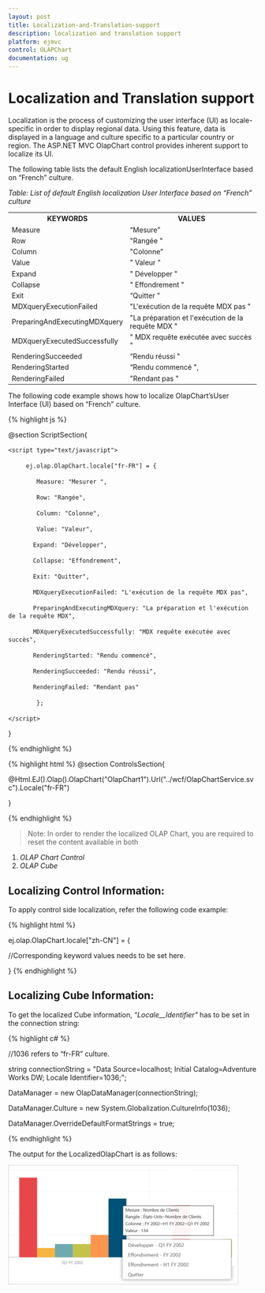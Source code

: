 ```yaml
---
layout: post
title: Localization-and-Translation-support
description: localization and translation support
platform: ejmvc
control: OLAPChart
documentation: ug
---
```


# Localization and Translation support

Localization is the process of customizing the user interface (UI) as locale-specific in order to display regional data. Using this feature, data is displayed in a language and culture specific to a particular country or region. The ASP.NET MVC OlapChart control provides inherent support to localize its UI.

The following table lists the default English localizationUserInterface based on “French” culture.

_Table: List of default English localization User Interface based on “French” culture_

<table>
<tr>
<th>
KEYWORDS</th><th>
VALUES</th></tr>
<tr>
<td>
Measure</td><td>
“Mesure”</td></tr>
<tr>
<td>
Row</td><td>
"Rangée "</td></tr>
<tr>
<td>
Column</td><td>
"Colonne”</td></tr>
<tr>
<td>
Value</td><td>
" Valeur "</td></tr>
<tr>
<td>
Expand</td><td>
" Développer "</td></tr>
<tr>
<td>
Collapse</td><td>
" Effondrement "</td></tr>
<tr>
<td>
Exit</td><td>
“Quitter "</td></tr>
<tr>
<td>
MDXqueryExecutionFailed</td><td>
"L'exécution de la requête MDX pas "</td></tr>
<tr>
<td>
PreparingAndExecutingMDXquery</td><td>
"La préparation et l'exécution de la requête MDX "</td></tr>
<tr>
<td>
MDXqueryExecutedSuccessfully</td><td>
" MDX requête exécutée avec succès "</td></tr>
<tr>
<td>
RenderingSucceeded</td><td>
“Rendu réussi "</td></tr>
<tr>
<td>
RenderingStarted</td><td>
“Rendu commencé ",</td></tr>
<tr>
<td>
RenderingFailed</td><td>
"Rendant pas "</td></tr>
</table>


The following code example shows how to localize OlapChart’sUser Interface (UI) based on “French” culture.

{% highlight js %}

@section ScriptSection{

    <script type="text/javascript">

         ej.olap.OlapChart.locale["fr-FR"] = {

            Measure: "Mesurer ",

            Row: "Rangée",

            Column: "Colonne",

            Value: "Valeur",

           Expand: "Développer",

           Collapse: "Effondrement",

           Exit: "Quitter",                                                                                                

           MDXqueryExecutionFailed: "L'exécution de la requête MDX pas",

           PreparingAndExecutingMDXquery: "La préparation et l'exécution de la requête MDX",

           MDXqueryExecutedSuccessfully: "MDX requête exécutée avec succès",                   

           RenderingStarted: "Rendu commencé",           

           RenderingSucceeded: "Rendu réussi",

           RenderingFailed: "Rendant pas"

            };	

    </script>

}


{% endhighlight %}

{% highlight html %}
@section ControlsSection{

@Html.EJ().Olap().OlapChart("OlapChart1").Url("../wcf/OlapChartService.svc").Locale("fr-FR")

} 

{% endhighlight  %}


> Note: In order to render the localized OLAP Chart, you are required to reset the content available in both

1. _OLAP Chart Control_
2. _OLAP Cube_

## Localizing Control Information:

To apply control side localization, refer the following code example:


{% highlight html %}

ej.olap.OlapChart.locale["zh-CN"] = {

//Corresponding keyword values needs to be set here.

}
{% endhighlight  %}

## Localizing Cube Information:

To get the localized Cube information, “_Locale__Identifier"_ has to be set in the connection string:

{% highlight c# %}

//1036 refers to “fr-FR” culture.

string connectionString = "Data Source=localhost; Initial Catalog=Adventure Works DW; Locale Identifier=1036;";

DataManager = new OlapDataManager(connectionString);

DataManager.Culture = new System.Globalization.CultureInfo(1036);

DataManager.OverrideDefaultFormatStrings = true;

{% endhighlight %}


The output for the LocalizedOlapChart is as follows:

![](Localization-and-Translation-support_images/Localization-and-Translation-support_img2.png)




